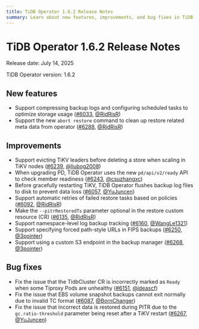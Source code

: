 ```yaml
---
title: TiDB Operator 1.6.2 Release Notes
summary: Learn about new features, improvements, and bug fixes in TiDB Operator 1.6.2.
---
```


# TiDB Operator 1.6.2 Release Notes

Release date: July 14, 2025

TiDB Operator version: 1.6.2

## New features

- Support compressing backup logs and configuring scheduled tasks to optimize storage usage ([#6033](https://github.com/pingcap/tidb-operator/pull/6033), [@RidRisR](https://github.com/RidRisR))
- Support the new `abort restore` command to clean up restore related meta data from operator  ([#6288](https://github.com/pingcap/tidb-operator/pull/6288), [@RidRisR](https://github.com/RidRisR))

## Improvements

- Support evicting TiKV leaders before deleting a store when scaling in TiKV nodes ([#6239](https://github.com/pingcap/tidb-operator/pull/6239), [@liubog2008](https://github.com/liubog2008))
- When upgrading PD, TiDB Operator uses the new `pd/api/v2/ready` API to check member readiness ([#6243](https://github.com/pingcap/tidb-operator/pull/6243), [@csuzhangxc](https://github.com/csuzhangxc))
- Before gracefully restarting TiKV, TiDB Operator flushes backup log files to disk to prevent data loss ([#6057](https://github.com/pingcap/tidb-operator/pull/6057), [@YuJuncen](https://github.com/YuJuncen))
- Support automatic retries of failed restore tasks based on policies ([#6092](https://github.com/pingcap/tidb-operator/pull/6092), [@RidRisR](https://github.com/RidRisR))
- Make the `--pitrRestoredTs` parameter optional in the restore custom resource (CR) ([#6135](https://github.com/pingcap/tidb-operator/pull/6135), [@RidRisR](https://github.com/RidRisR))
- Support namespace-level log backup tracking ([#6160](https://github.com/pingcap/tidb-operator/pull/6160), [@WangLe1321](https://github.com/WangLe1321))
- Support specifying forced path-style URLs in FIPS backups ([#6250](https://github.com/pingcap/tidb-operator/pull/6250), [@3pointer](https://github.com/3pointer))
- Support using a custom S3 endpoint in the backup manager ([#6268](https://github.com/pingcap/tidb-operator/pull/6268), [@3pointer](https://github.com/3pointer))

## Bug fixes

- Fix the issue that the TidbCluster CR is incorrectly marked as `Ready` when some Tiproxy Pods are unhealthy ([#6151](https://github.com/pingcap/tidb-operator/pull/6151), [@ideascf](https://github.com/ideascf))
- Fix the issue that EBS volume snapshot backups cannot exit normally due to invalid TC format ([#6087](https://github.com/pingcap/tidb-operator/pull/6087), [@BornChanger](https://github.com/BornChanger))
- Fix the issue that incorrect data is restored during PITR due to the `gc.ratio-threshold` parameter being reset after a TiKV restart ([#6267](https://github.com/pingcap/tidb-operator/pull/6267), [@YuJuncen](https://github.com/YuJuncen))
